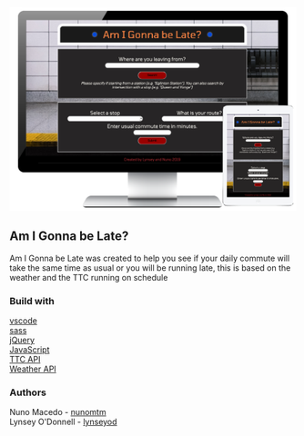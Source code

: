 <img src="./assets/amILate.png">


## Am I Gonna be Late?

Am I Gonna be Late was created to help you see if your daily commute will take the same time as usual or you will be running late, this is based on the weather and the TTC running on schedule

### Build with
[vscode](https://code.visualstudio.com/) </br>
[sass](https://sass-lang.com/) </br>
[jQuery](https://jquery.com/) </br>
[JavaScript](https://www.javascript.com/) </br>
[TTC API](https://myttc.ca/developers) </br>
[Weather API](https://openweathermap.org/api) </br>

### Authors
Nuno Macedo - [nunomtm](https://github.com/nunomtm)</br>
Lynsey O'Donnell - [lynseyod](https://github.com/lynseyod) </b>
